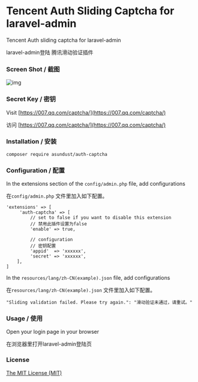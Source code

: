 Tencent Auth Sliding Captcha for laravel-admin
======
Tencent Auth sliding captcha for laravel-admin

laravel-admin登陆 腾讯滑动验证插件


### Screen Shot / 截图
![img](https://github.com/asundust/images/blob/master/images/auth-captcha-screenshot.png?raw=true)


### Secret Key / 密钥

Visit [https://007.qq.com/captcha/](https://007.qq.com/captcha/)

访问 [https://007.qq.com/captcha/](https://007.qq.com/captcha/)


### Installation / 安装

```
composer require asundust/auth-captcha
```


### Configuration / 配置

In the extensions section of the `config/admin.php` file, add configurations

在`config/admin.php` 文件里加入如下配置。
```
'extensions' => [
     'auth-captcha' => [
         // set to false if you want to disable this extension
         // 禁用此插件设置为false
         'enable' => true,
         
         // configuration
         // 密钥配置
         'appid'  => 'xxxxxx',
         'secret' => 'xxxxxx',
    ],
]
```

In the `resources/lang/zh-CN(example).json` file, add configurations

在`resources/lang/zh-CN(example).json` 文件里加入如下配置。
```
"Sliding validation failed. Please try again.": "滑动验证未通过，请重试。"
```


### Usage / 使用

Open your login page in your browser

在浏览器里打开laravel-admin登陆页


### License

[The MIT License (MIT)](https://opensource.org/licenses/MIT)

